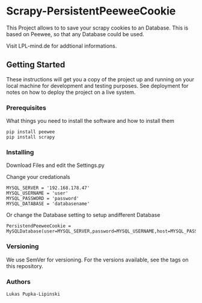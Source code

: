 # Scrapy-PersistentPeeweeCookie

This Project allows to to save your scrapy cookies to an Database.
This is based on Peewee, so that any Database could be used.

Visit LPL-mind.de for addtional informations.

## Getting Started

These instructions will get you a copy of the project up and running on your local machine for development and testing purposes. See deployment for notes on how to deploy the project on a live system.
### Prerequisites

What things you need to install the software and how to install them

```
pip install peewee
pip install scrapy
```

### Installing

Download Files and edit the Settings.py

Change your credationals
```
MYSQL_SERVER = '192.168.178.47'
MYSQL_USERNAME = 'user'
MYSQL_PASSWORD = 'password'
MYSQL_DATABASE = 'databasename'
```

Or change the Database setting to setup andifferent Database

```
PersistendPeeweeCookie =  MySQLDatabase(user=MYSQL_SERVER,password=MYSQL_USERNAME,host=MYSQL_PASSWORD,database=MYSQL_DATABASE)
```

### Versioning

We use SemVer for versioning. For the versions available, see the tags on this repository.
### Authors

    Lukas Pupka-Lipinski


